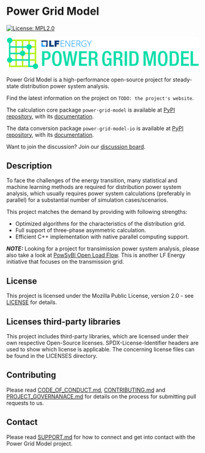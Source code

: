 <!--
SPDX-FileCopyrightText: 2022 Contributors to the Power Grid Model project <dynamic.grid.calculation@alliander.com>

SPDX-License-Identifier: MPL-2.0
-->

# Power Grid Model

[![License: MPL2.0](https://img.shields.io/badge/License-MPL2.0-informational.svg)](https://github.com/PowerGridModel/.github/blob/main/LICENSE)

![](https://github.com/PowerGridModel/.github/blob/main/artwork/svg/color.svg)

Power Grid Model is a high-performance open-source project for steady-state distribution power system analysis.

Find the latest information on the project on `TODO: the project's website`.

The calculation core package `power-grid-model` is available at [PyPI repository](https://pypi.org/project/power-grid-model/), 
with its [documentation](https://power-grid-model.readthedocs.io/).

The data conversion package `power-grid-model-io` is available at [PyPI repository](https://pypi.org/project/power-grid-model-io/),
with its [documentation](https://power-grid-model-io.readthedocs.io/).

Want to join the discussion? Join our [discussion board](https://github.com/orgs/PowerGridModel/discussions).

## Description

To face the challenges of the energy transition, many statistical and machine learning methods are required for distribution power system analysis, which usually requires power system calculations (preferably in parallel) for a substantial number of simulation cases/scenarios.

This project matches the demand by providing with following strengths:

- Optimized algorithms for the characteristics of the distribution grid.
- Full support of three-phase asymmetric calculation.
- Efficient C++ implementation with native parallel computing support.

**_NOTE:_** Looking for a project for transimission power system analysis, please also take a look at [PowSyBl Open Load Flow](https://github.com/powsybl/powsybl-open-loadflow). This is another LF Energy initiative that focuses on the transmission grid.  

## License
This project is licensed under the Mozilla Public License, version 2.0 - see [LICENSE](https://github.com/PowerGridModel/.github/blob/main/LICENSE) for details.

## Licenses third-party libraries
This project includes third-party libraries, which are licensed under their own respective Open-Source licenses. SPDX-License-Identifier headers are used to show which license is applicable. The concerning license files can be found in the LICENSES directory.

## Contributing
Please read [CODE_OF_CONDUCT.md](https://github.com/PowerGridModel/.github/blob/main/CODE_OF_CONDUCT.md), [CONTRIBUTING.md](https://github.com/PowerGridModel/.github/blob/main/CONTRIBUTING.md) and [PROJECT_GOVERNANACE.md](https://github.com/PowerGridModel/.github/blob/main/PROJECT_GOVERNANCE.md) for details on the process for submitting pull requests to us.

## Contact
Please read [SUPPORT.md](https://github.com/PowerGridModel/.github/blob/main/SUPPORT.md) for how to connect and get into contact with the Power Grid Model project.

